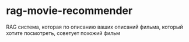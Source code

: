 # rag-movie-recommender
RAG система, которая по описанию ваших описаний фильма, который хотите посмотреть, советует похожий фильм
